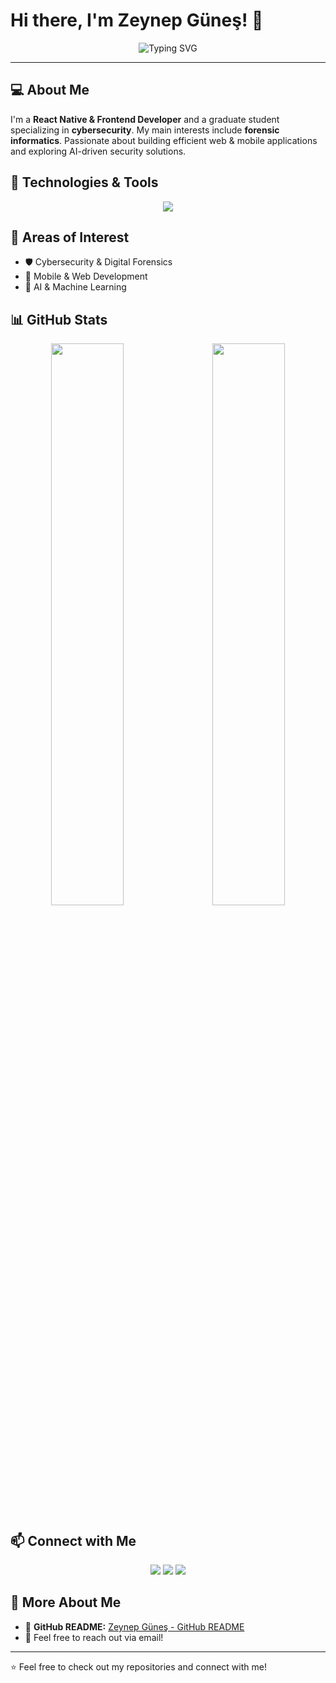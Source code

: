 # Hi there, I'm Zeynep Güneş! 👋

<p align="center">
  <img src="https://readme-typing-svg.herokuapp.com?font=Fira+Code&weight=600&size=22&pause=1000&color=33A8FF&center=true&width=500&lines=React+Native+%26+Frontend+Developer;Cybersecurity+%7C+Forensic+Informatics" alt="Typing SVG" />
</p>

---

## 💻 About Me
I'm a **React Native & Frontend Developer** and a graduate student specializing in **cybersecurity**. My main interests include **forensic informatics**. Passionate about building efficient web & mobile applications and exploring AI-driven security solutions.

## 🚀 Technologies & Tools
<p align="center">
  <img src="https://skillicons.dev/icons?i=react,nextjs,redux,firebase,tailwind,html,css,js" />
</p>

## 🎯 Areas of Interest
- 🛡 Cybersecurity & Digital Forensics
- 📱 Mobile & Web Development
- 🧠 AI & Machine Learning

## 📊 GitHub Stats
<p align="center">
  <img src="https://github-readme-stats.vercel.app/api?username=ZeynpGunes&show_icons=true&count_private=true&theme=tokyonight" width="48%"/>
  <span>&nbsp;&nbsp;</span>
  <img src="https://github-readme-stats.vercel.app/api/top-langs/?username=ZeynpGunes&layout=compact&theme=tokyonight" width="48%"/>
</p>

## 📫 Connect with Me
<p align="center">
  <a href="https://github.com/ZeynpGunes"><img src="https://img.shields.io/badge/GitHub-100000?logo=github&logoColor=white&style=flat" /></a>
  <a href="https://www.linkedin.com/in/zeynep-g%C3%BCne%C5%9F-b93773164/"><img src="https://img.shields.io/badge/LinkedIn-0077B5?logo=linkedin&logoColor=white&style=flat" /></a>
  <a href="mailto:guns.zeynp@gmail.com"><img src="https://img.shields.io/badge/Email-D14836?logo=gmail&logoColor=white&style=flat" /></a>
</p>

## 📄 More About Me
- 📂 **GitHub README:** [Zeynep Güneş - GitHub README](https://github.com/ZeynpGunes/ZeynpGunes)
- 💬 Feel free to reach out via email!

---
⭐ Feel free to check out my repositories and connect with me!
